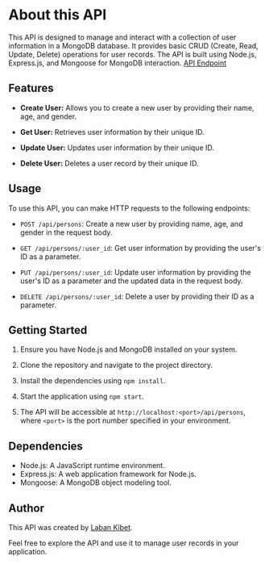 # About this API

This API is designed to manage and interact with a collection of user information in a MongoDB database. It provides basic CRUD (Create, Read, Update, Delete) operations for user records. The API is built using Node.js, Express.js, and Mongoose for MongoDB interaction.
[API Endpoint](https://hngx-internship-rest-api.onrender.com/api/persons)

## Features

- **Create User:** Allows you to create a new user by providing their name, age, and gender.

- **Get User:** Retrieves user information by their unique ID.

- **Update User:** Updates user information by their unique ID.

- **Delete User:** Deletes a user record by their unique ID.

## Usage

To use this API, you can make HTTP requests to the following endpoints:

- `POST /api/persons`: Create a new user by providing name, age, and gender in the request body.

- `GET /api/persons/:user_id`: Get user information by providing the user's ID as a parameter.

- `PUT /api/persons/:user_id`: Update user information by providing the user's ID as a parameter and the updated data in the request body.

- `DELETE /api/persons/:user_id`: Delete a user by providing their ID as a parameter.

## Getting Started

1. Ensure you have Node.js and MongoDB installed on your system.

2. Clone the repository and navigate to the project directory.

3. Install the dependencies using `npm install`.

4. Start the application using `npm start`.

5. The API will be accessible at `http://localhost:<port>/api/persons`, where `<port>` is the port number specified in your environment.

## Dependencies

- Node.js: A JavaScript runtime environment.
- Express.js: A web application framework for Node.js.
- Mongoose: A MongoDB object modeling tool.

## Author

This API was created by [Laban Kibet](https://github.com/Laban254).

Feel free to explore the API and use it to manage user records in your application.






